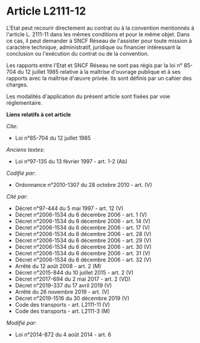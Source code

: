 # Article L2111-12

L'Etat peut recourir directement au contrat ou à la convention mentionnés à l'article L. 2111-11 dans les mêmes conditions et
pour le même objet. Dans ce cas, il peut demander à SNCF Réseau de l'assister pour toute mission à caractère technique,
administratif, juridique ou financier intéressant la conclusion ou l'exécution du contrat ou de la convention. 

Les rapports entre l'Etat et SNCF Réseau ne sont pas régis par la loi n° 85-704 du 12 juillet 1985 relative à la maîtrise
d'ouvrage publique et à ses rapports avec la maîtrise d'œuvre privée. Ils sont définis par un cahier des charges. 

Les modalités d'application du présent article sont fixées par voie réglementaire.

**Liens relatifs à cet article**

_Cite_:

  - Loi n°85-704 du 12 juillet 1985

_Anciens textes_:

  - Loi n°97-135 du 13 février 1997 - art. 1-2 (Ab)

_Codifié par_:

  - Ordonnance n°2010-1307 du 28 octobre 2010 - art. (V)

_Cité par_:

  - Décret n°97-444 du 5 mai 1997 - art. 12 (V)
  - Décret n°2006-1534 du 6 décembre 2006 - art. 1 (V)
  - Décret n°2006-1534 du 6 décembre 2006 - art. 14 (V)
  - Décret n°2006-1534 du 6 décembre 2006 - art. 17 (V)
  - Décret n°2006-1534 du 6 décembre 2006 - art. 28 (V)
  - Décret n°2006-1534 du 6 décembre 2006 - art. 29 (V)
  - Décret n°2006-1534 du 6 décembre 2006 - art. 30 (V)
  - Décret n°2006-1534 du 6 décembre 2006 - art. 31 (V)
  - Décret n°2006-1534 du 6 décembre 2006 - art. 32 (V)
  - Arrêté du 12 août 2008 - art. 2 (M)
  - Décret n°2015-844 du 10 juillet 2015 - art. 2 (V)
  - Décret n°2017-694 du 2 mai 2017 - art. 2 (VD)
  - Décret n°2019-337 du 17 avril 2019 (V)
  - Arrêté du 26 novembre 2019 - art. (V)
  - Décret n°2019-1516 du 30 décembre 2019 (V)
  - Code des transports - art. L2111-11 (V)
  - Code des transports - art. L2111-3 (M)

_Modifié par_:

  - Loi n°2014-872 du 4 août 2014 - art. 6
